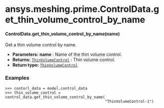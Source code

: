 # ansys.meshing.prime.ControlData.get_thin_volume_control_by_name

<a id="ansys.meshing.prime.ControlData.get_thin_volume_control_by_name"></a>

#### ControlData.get_thin_volume_control_by_name(name)

Get a thin volume control by name.

* **Parameters:**
  **name**
  : Name of the thin volume control.
* **Returns:**
  [`ThinVolumeControl`](ansys.meshing.prime.ThinVolumeControl.md#ansys.meshing.prime.ThinVolumeControl)
  : Thin volume control.
* **Return type:**
  [`ThinVolumeControl`](ansys.meshing.prime.ThinVolumeControl.md#ansys.meshing.prime.ThinVolumeControl)

### Examples

```pycon
>>> contorl_data = model.control_data
>>> thin_volume_control = control_data.get_thin_volume_control_by_name(
                                             "ThinVolumeControl-1")
```

<!-- !! processed by numpydoc !! -->
